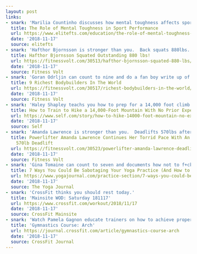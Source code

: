 ```yaml
---
layout: post
links:
- snark: 'Marilia Countinho discusses how mental toughness affects sports performance.'
  title: The Role of Mental Toughness in Sport Performance
  url: https://www.elitefts.com/education/the-role-of-mental-toughness-in-sport-performance/
  date: '2018-11-17'
  source: elitefts
- snark: 'Hafthor Bjornsson is stronger than you.  Back squats 880lbs. '
  title: Hafthor Bjornsson Squated Outstanding 880 lbs!
  url: https://fitnessvolt.com/30513/hafthor-bjornsson-squated-880-lbs/
  date: '2018-11-17'
  source: Fitness Volt
- snark: 'Goran Odrljin can count to nine and do a fan boy write up of wealthy body builders.'
  title: 9 Richest Bodybuilders In The World
  url: https://fitnessvolt.com/30517/richest-bodybuilders-in-the-world/
  date: '2018-11-17'
  source: Fitness Volt
- snark: 'Haley Shapley teachs you how to prep for a 14,000 foot climb. Your legs are going to hate you.'
  title: How to Train to Hike a 14,000-Foot Mountain With No Prior Experience
  url: https://www.self.com/story/how-to-hike-14000-foot-mountain-no-experience
  date: '2018-11-17'
  source: Self
- snark: 'Amanda Lawrence is stronger than you.  Deadlifts 570lbs after squatting 550lbs.'
  title: Powerlifter Amanda Lawrence Continues Her Torrid Pace With An Incredible
    570lb Deadlift
  url: https://fitnessvolt.com/30523/powerlifter-amanda-lawrence-deadlift-570ibs/
  date: '2018-11-17'
  source: Fitness Volt
- snark: 'Gina Tomaine can count to seven and documents how not to f+ck up during yoga practice.'
  title: 7 Ways You Could Be Sabotaging Your Yoga Practice (And How to Fix Them)
  url: https://www.yogajournal.com/practice-section/7-ways-you-could-be-sabotaging-your-yoga-practice-and-how-to-fix-them
  date: '2018-11-17'
  source: The Yoga Journal
- snark: 'CrossFit thinks you should rest today.'
  title: 'Mainsite WOD: Saturday 181117'
  url: https://www.crossfit.com/workout/2018/11/17
  date: '2018-11-17'
  source: CrossFit Mainsite
- snark: 'Watch Pamela Gagnon educate trainers on how to achieve proper arch positioning.'
  title: 'Gymnastics Course: Arch'
  url: https://journal.crossfit.com/article/gymnastics-course-arch
  date: '2018-11-17'
  source: CrossFit Journal
---
```


